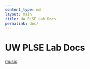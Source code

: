 ```yaml
---
content_type: md
layout: main
title: UW PLSE Lab Docs
permalink: doc/
---
```


# UW PLSE Lab Docs

[music](doc/music/)
